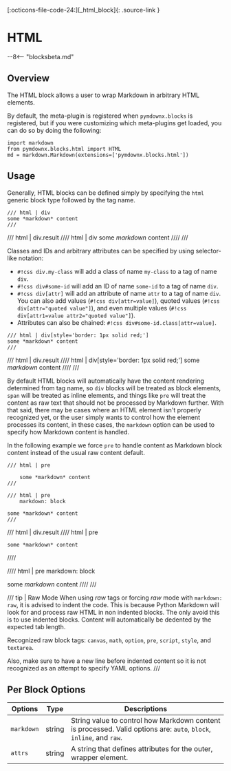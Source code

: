 [:octicons-file-code-24:][_html_block]{: .source-link }

# HTML

--8<-- "blocksbeta.md"

## Overview

The HTML block allows a user to wrap Markdown in arbitrary HTML elements.

By default, the meta-plugin is registered when `pymdownx.blocks` is registered, but if you were customizing which
meta-plugins get loaded, you can do so by doing the following:

```py3
import markdown
from pymdownx.blocks.html import HTML
md = markdown.Markdown(extensions=['pymdownx.blocks.html'])
```

## Usage

Generally, HTML blocks can be defined simply by specifying the `html` generic block type followed by the tag name.

```text title="HTML"
/// html | div
some *markdown* content
///
```

/// html | div.result
//// html | div
some *markdown* content
////
///

Classes and IDs and arbitrary attributes can be specified by using selector-like notation:

- `#!css div.my-class` will add a class of name `my-class` to a tag of name `div`.
- `#!css div#some-id` will add an ID of name `some-id` to a tag of name `div`.
- `#!css div[attr]` will add an attribute of name `attr` to a tag of name `div`. You can also add values
  (`#!css div[attr=value]`),
  quoted values (`#!css div[attr="quoted value"]`), and even multiple values (`#!css div[attr1=value attr2="quoted value"]`).
- Attributes can also be chained: `#!css div#some-id.class[attr=value]`.

```text title="HTML"
/// html | div[style='border: 1px solid red;']
some *markdown* content
///
```

/// html | div.result
//// html | div[style='border: 1px solid red;']
some *markdown* content
////
///

By default HTML blocks will automatically have the content rendering determined from tag name, so `div` blocks will be
treated as block elements, `span` will be treated as inline elements, and things like `pre` will treat the content as
raw text that should not be processed by Markdown further. With that said, there may be cases where an HTML element
isn't properly recognized yet, or the user simply wants to control how the element processes its content, in these
cases, the `markdown` option can be used to specify how Markdown content is handled.

In the following example we force `pre` to handle content as Markdown block content instead of the usual raw content
default.


```text title="Pre as Block"
/// html | pre

    some *markdown* content
///

/// html | pre
    markdown: block

some *markdown* content
///
```

/// html | div.result
//// html | pre

    some *markdown* content
////

//// html | pre
    markdown: block

some *markdown* content
////
///

/// tip | Raw Mode
When using _raw_ tags or forcing _raw_ mode with `markdown: raw`, it is advised to indent the code. This is because
Python Markdown will look for and process raw HTML in non indented blocks. The only avoid this is to use indented
blocks. Content will automatically be dedented by the expected tab length.

Recognized raw block tags: `canvas`, `math`, `option`, `pre`, `script`, `style`, and `textarea`.

Also, make sure to have a new line before indented content so it is not recognized as an attempt to specify YAML
options.
///

## Per Block Options

Options      | Type       | Descriptions
------------ | ---------- | ------------
`markdown`   | string     | String value to control how Markdown content is processed. Valid options are: `auto`, `block`, `inline`, and `raw`.
`attrs`      | string     | A string that defines attributes for the outer, wrapper element.
